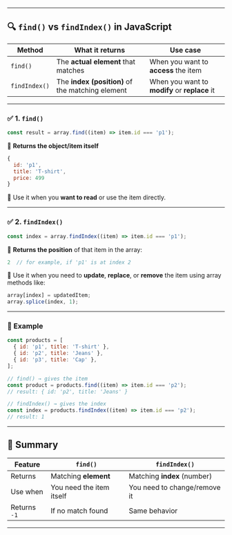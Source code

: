 
---

## 🔍 `find()` vs `findIndex()` in JavaScript

| Method        | What it returns                                  | Use case                                      |
| ------------- | ------------------------------------------------ | --------------------------------------------- |
| `find()`      | The **actual element** that matches              | When you want to **access** the item          |
| `findIndex()` | The **index (position)** of the matching element | When you want to **modify** or **replace** it |

---

### ✅ 1. `find()`

```js
const result = array.find((item) => item.id === 'p1');
```

🔹 **Returns the object/item itself**

```js
{
  id: 'p1',
  title: 'T-shirt',
  price: 499
}
```

📌 Use it when you **want to read** or use the item directly.

---

### ✅ 2. `findIndex()`

```js
const index = array.findIndex((item) => item.id === 'p1');
```

🔹 **Returns the position** of that item in the array:

```js
2  // for example, if 'p1' is at index 2
```

📌 Use it when you need to **update**, **replace**, or **remove** the item using array methods like:

```js
array[index] = updatedItem;
array.splice(index, 1);
```

---

### 🧾 Example

```js
const products = [
  { id: 'p1', title: 'T-shirt' },
  { id: 'p2', title: 'Jeans' },
  { id: 'p3', title: 'Cap' },
];

// find() → gives the item
const product = products.find((item) => item.id === 'p2');
// result: { id: 'p2', title: 'Jeans' }

// findIndex() → gives the index
const index = products.findIndex((item) => item.id === 'p2');
// result: 1
```

---

## 🧠 Summary

| Feature      | `find()`                 | `findIndex()`                |
| ------------ | ------------------------ | ---------------------------- |
| Returns      | Matching **element**     | Matching **index** (number)  |
| Use when     | You need the item itself | You need to change/remove it |
| Returns `-1` | If no match found        | Same behavior                |

---

